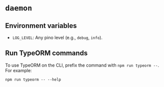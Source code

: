 # `daemon`

## Environment variables

- `LOG_LEVEL`: Any pino level (e.g., `debug`, `info`).

## Run TypeORM commands

To use TypeORM on the CLI, prefix the command with `npm run typeorm --`. For example:

```shell
npm run typeorm -- --help
```
